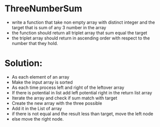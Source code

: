 # ThreeNumberSum
- write a function that take non empty array with distinct integer and the  target that is sum of any 3 number in the array
- the function should return all triplet array that sum equal the target
- the triplet array should return in ascending order with respect to the number that they hold.
# Solution:
- As each element of an array
- Make the input array is sorted 
- As each time process left and right of the leftover array
- If there is potential in list add left potential right in the return list array
- Iterate the array and check if sum match with target
- Create the new array with the three possible
- Add it in the List of array
- if there is not equal and the result less than target, move the left node
- else move the right node.
